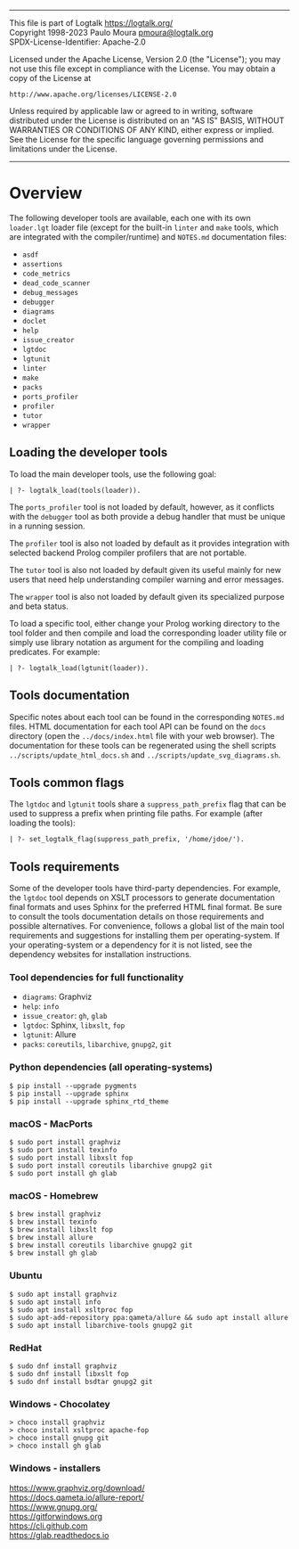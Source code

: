 ________________________________________________________________________

This file is part of Logtalk <https://logtalk.org/>  
Copyright 1998-2023 Paulo Moura <pmoura@logtalk.org>  
SPDX-License-Identifier: Apache-2.0

Licensed under the Apache License, Version 2.0 (the "License");
you may not use this file except in compliance with the License.
You may obtain a copy of the License at

    http://www.apache.org/licenses/LICENSE-2.0

Unless required by applicable law or agreed to in writing, software
distributed under the License is distributed on an "AS IS" BASIS,
WITHOUT WARRANTIES OR CONDITIONS OF ANY KIND, either express or implied.
See the License for the specific language governing permissions and
limitations under the License.
________________________________________________________________________


Overview
========

The following developer tools are available, each one with its own
`loader.lgt` loader file (except for the built-in `linter` and `make`
tools, which are integrated with the compiler/runtime) and `NOTES.md`
documentation files:

- `asdf`
- `assertions`
- `code_metrics`
- `dead_code_scanner`
- `debug_messages`
- `debugger`
- `diagrams`
- `doclet`
- `help`
- `issue_creator`
- `lgtdoc`
- `lgtunit`
- `linter`
- `make`
- `packs`
- `ports_profiler`
- `profiler`
- `tutor`
- `wrapper`


Loading the developer tools
---------------------------

To load the main developer tools, use the following goal:

	| ?- logtalk_load(tools(loader)).

The `ports_profiler` tool is not loaded by default, however, as it conflicts
with the `debugger` tool as both provide a debug handler that must be unique
in a running session.

The `profiler` tool is also not loaded by default as it provides integration
with selected backend Prolog compiler profilers that are not portable.

The `tutor` tool is also not loaded by default given its useful mainly for
new users that need help understanding compiler warning and error messages.

The `wrapper` tool is also not loaded by default given its specialized purpose
and beta status.

To load a specific tool, either change your Prolog working directory to the
tool folder and then compile and load the corresponding loader utility file
or simply use library notation as argument for the compiling and loading
predicates. For example:

	| ?- logtalk_load(lgtunit(loader)).


Tools documentation
-------------------

Specific notes about each tool can be found in the corresponding `NOTES.md`
files. HTML documentation for each tool API can be found on the `docs`
directory (open the `../docs/index.html` file with your web browser). The
documentation for these tools can be regenerated using the shell scripts
`../scripts/update_html_docs.sh` and `../scripts/update_svg_diagrams.sh`.


Tools common flags
------------------

The `lgtdoc` and `lgtunit` tools share a `suppress_path_prefix` flag that
can be used to suppress a prefix when printing file paths. For example
(after loading the tools):

	| ?- set_logtalk_flag(suppress_path_prefix, '/home/jdoe/').


Tools requirements
------------------

Some of the developer tools have third-party dependencies. For example,
the `lgtdoc` tool depends on XSLT processors to generate documentation
final formats and uses Sphinx for the preferred HTML final format. Be
sure to consult the tools documentation details on those requirements
and possible alternatives. For convenience, follows a global list of
the main tool requirements and suggestions for installing them per
operating-system. If your operating-system or a dependency for it is
not listed, see the dependency websites for installation instructions.

### Tool dependencies for full functionality

- `diagrams`: Graphviz
- `help`: `info`
- `issue_creator`: `gh`, `glab`
- `lgtdoc`: Sphinx, `libxslt`, `fop`
- `lgtunit`: Allure
- `packs`: `coreutils`, `libarchive`, `gnupg2`, `git`

### Python dependencies (all operating-systems)

	$ pip install --upgrade pygments
	$ pip install --upgrade sphinx
	$ pip install --upgrade sphinx_rtd_theme

### macOS - MacPorts

	$ sudo port install graphviz
	$ sudo port install texinfo
	$ sudo port install libxslt fop
	$ sudo port install coreutils libarchive gnupg2 git
	$ sudo port install gh glab

### macOS - Homebrew

	$ brew install graphviz
	$ brew install texinfo
	$ brew install libxslt fop
	$ brew install allure
	$ brew install coreutils libarchive gnupg2 git
	$ brew install gh glab

### Ubuntu

	$ sudo apt install graphviz
	$ sudo apt install info
	$ sudo apt install xsltproc fop
	$ sudo apt-add-repository ppa:qameta/allure && sudo apt install allure
	$ sudo apt install libarchive-tools gnupg2 git

### RedHat

	$ sudo dnf install graphviz
	$ sudo dnf install libxslt fop
	$ sudo dnf install bsdtar gnupg2 git

### Windows - Chocolatey

	> choco install graphviz
	> choco install xsltproc apache-fop
	> choco install gnupg git
	> choco install gh glab

### Windows - installers

https://www.graphviz.org/download/  
https://docs.qameta.io/allure-report/  
https://www.gnupg.org/  
https://gitforwindows.org  
https://cli.github.com  
https://glab.readthedocs.io
